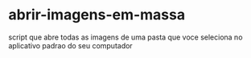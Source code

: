 # abrir-imagens-em-massa
script que abre todas as imagens de uma pasta que voce seleciona no aplicativo padrao do seu computador

